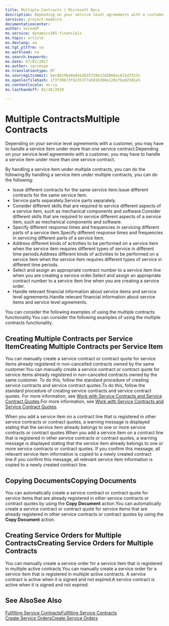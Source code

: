 ```yaml
---
title: Multiple Contracts | Microsoft Docs
description: Depending on your service level agreements with a customer, you may have to handle a service item under more than one service contract.
services: project-madeira
documentationcenter: 
author: SorenGP
ms.service: dynamics365-financials
ms.topic: article
ms.devlang: na
ms.tgt_pltfrm: na
ms.workload: na
ms.search.keywords: 
ms.date: 07/01/2017
ms.author: sgroespe
ms.translationtype: HT
ms.sourcegitcommit: bec0619be0a65e3625759e13d2866ac615d7513c
ms.openlocfilehash: 1f3f30673f8235377a581b398e1281fba92501e5
ms.contentlocale: en-ca
ms.lasthandoff: 01/30/2018

---
```

# <a name="multiple-contracts"></a><span data-ttu-id="dcc52-103">Multiple Contracts</span><span class="sxs-lookup"><span data-stu-id="dcc52-103">Multiple Contracts</span></span>
<span data-ttu-id="dcc52-104">Depending on your service level agreements with a customer, you may have to handle a service item under more than one service contract.</span><span class="sxs-lookup"><span data-stu-id="dcc52-104">Depending on your service level agreements with a customer, you may have to handle a service item under more than one service contract.</span></span>  
  
<span data-ttu-id="dcc52-105">By handling a service item under multiple contracts, you can do the following:</span><span class="sxs-lookup"><span data-stu-id="dcc52-105">By handling a service item under multiple contracts, you can do the following:</span></span>  
  
* <span data-ttu-id="dcc52-106">Issue different contracts for the same service item.</span><span class="sxs-lookup"><span data-stu-id="dcc52-106">Issue different contracts for the same service item.</span></span>  
* <span data-ttu-id="dcc52-107">Service parts separately.</span><span class="sxs-lookup"><span data-stu-id="dcc52-107">Service parts separately.</span></span>  
* <span data-ttu-id="dcc52-108">Consider different skills that are required to service different aspects of a service item, such as mechanical components and software.</span><span class="sxs-lookup"><span data-stu-id="dcc52-108">Consider different skills that are required to service different aspects of a service item, such as mechanical components and software.</span></span>  
* <span data-ttu-id="dcc52-109">Specify different response times and frequencies in servicing different parts of a service item.</span><span class="sxs-lookup"><span data-stu-id="dcc52-109">Specify different response times and frequencies in servicing different parts of a service item.</span></span>  
* <span data-ttu-id="dcc52-110">Address different kinds of activities to be performed on a service item when the service item requires different types of service in different time periods.</span><span class="sxs-lookup"><span data-stu-id="dcc52-110">Address different kinds of activities to be performed on a service item when the service item requires different types of service in different time periods.</span></span>  
* <span data-ttu-id="dcc52-111">Select and assign an appropriate contract number to a service item line when you are creating a service order.</span><span class="sxs-lookup"><span data-stu-id="dcc52-111">Select and assign an appropriate contract number to a service item line when you are creating a service order.</span></span>  
* <span data-ttu-id="dcc52-112">Handle relevant financial information about service items and service level agreements.</span><span class="sxs-lookup"><span data-stu-id="dcc52-112">Handle relevant financial information about service items and service level agreements.</span></span>  
  
<span data-ttu-id="dcc52-113">You can consider the following examples of using the multiple contracts functionality.</span><span class="sxs-lookup"><span data-stu-id="dcc52-113">You can consider the following examples of using the multiple contracts functionality.</span></span>  
  
## <a name="creating-multiple-contracts-per-service-item"></a><span data-ttu-id="dcc52-114">Creating Multiple Contracts per Service Item</span><span class="sxs-lookup"><span data-stu-id="dcc52-114">Creating Multiple Contracts per Service Item</span></span>  
<span data-ttu-id="dcc52-115">You can manually create a service contract or contract quote for service items already registered in non-cancelled contracts owned by the same customer.</span><span class="sxs-lookup"><span data-stu-id="dcc52-115">You can manually create a service contract or contract quote for service items already registered in non-canceled contracts owned by the same customer.</span></span> <span data-ttu-id="dcc52-116">To do this, follow the standard procedure of creating service contracts and service contract quotes.</span><span class="sxs-lookup"><span data-stu-id="dcc52-116">To do this, follow the standard procedure of creating service contracts and service contract quotes.</span></span> <span data-ttu-id="dcc52-117">For more information, see [Work with Service Contracts and Service Contract Quotes](service-how-to-create-service-contracts-and-service-contract-quotes.md).</span><span class="sxs-lookup"><span data-stu-id="dcc52-117">For more information, see [Work with Service Contracts and Service Contract Quotes](service-how-to-create-service-contracts-and-service-contract-quotes.md).</span></span>  
  
<span data-ttu-id="dcc52-118">When you add a service item on a contract line that is registered in other service contracts or contract quotes, a warning message is displayed stating that the service item already belongs to one or more service contracts or contract quotes.</span><span class="sxs-lookup"><span data-stu-id="dcc52-118">When you add a service item on a contract line that is registered in other service contracts or contract quotes, a warning message is displayed stating that the service item already belongs to one or more service contracts or contract quotes.</span></span> <span data-ttu-id="dcc52-119">If you confirm this message, all relevant service item information is copied to a newly created contract line.</span><span class="sxs-lookup"><span data-stu-id="dcc52-119">If you confirm this message, all relevant service item information is copied to a newly created contract line.</span></span>  
  
## <a name="copying-documents"></a><span data-ttu-id="dcc52-120">Copying Documents</span><span class="sxs-lookup"><span data-stu-id="dcc52-120">Copying Documents</span></span>  
<span data-ttu-id="dcc52-121">You can automatically create a service contract or contract quote for service items that are already registered in other service contracts or contract quotes by using the **Copy Document** action.</span><span class="sxs-lookup"><span data-stu-id="dcc52-121">You can automatically create a service contract or contract quote for service items that are already registered in other service contracts or contract quotes by using the **Copy Document** action.</span></span>  
  
## <a name="creating-service-orders-for-multiple-contracts"></a><span data-ttu-id="dcc52-122">Creating Service Orders for Multiple Contracts</span><span class="sxs-lookup"><span data-stu-id="dcc52-122">Creating Service Orders for Multiple Contracts</span></span>  
<span data-ttu-id="dcc52-123">You can manually create a service order for a service item that is registered in multiple active contracts.</span><span class="sxs-lookup"><span data-stu-id="dcc52-123">You can manually create a service order for a service item that is registered in multiple active contracts.</span></span> <span data-ttu-id="dcc52-124">A service contract is active when it is signed and not expired.</span><span class="sxs-lookup"><span data-stu-id="dcc52-124">A service contract is active when it is signed and not expired.</span></span>  
  
## <a name="see-also"></a><span data-ttu-id="dcc52-125">See Also</span><span class="sxs-lookup"><span data-stu-id="dcc52-125">See Also</span></span>  
[<span data-ttu-id="dcc52-126">Fulfilling Service Contracts</span><span class="sxs-lookup"><span data-stu-id="dcc52-126">Fulfilling Service Contracts</span></span>](service-fulfill-service-contracts.md)  
[<span data-ttu-id="dcc52-127">Create Service Orders</span><span class="sxs-lookup"><span data-stu-id="dcc52-127">Create Service Orders</span></span>](service-how-to-create-service-orders.md)  

